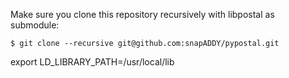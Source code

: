 Make sure you clone this repository recursively with libpostal as submodule:

```
$ git clone --recursive git@github.com:snapADDY/pypostal.git
```


export LD_LIBRARY_PATH=/usr/local/lib
